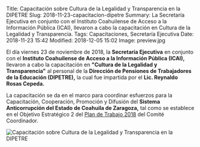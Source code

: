 Title: Capacitación sobre Cultura de la Legalidad y Transparencia en la DIPETRE
Slug: 2018-11-23-capacitacion-dipetre
Summary: La Secretaría Ejecutiva en conjunto con el Instituto Coahuilense de Acceso a la Información Pública (ICAI), llevaron a cabo la capacitación en Cultura de la Legalidad y Transparencia.
Tags: Capacitaciones, Secretaría Ejecutiva
Date: 2018-11-23 15:42
Modified: 2018-12-05 15:02
Image: preview.jpg


El día viernes 23 de noviembre de 2018, la **Secretaría Ejecutiva** en conjunto con el **Instituto Coahuilense de Acceso a la Información Pública (ICAI),** llevaron a cabo la capacitación en **"Cultura de la Legalidad y Transparencia"** al personal de la **Dirección de Pensiones de Trabajadores de la Educación (DIPETRE),** la cual fue impartida por el **Lic. Reynaldo Rosas Cepeda.**

La capacitación se da en el marco para coordinar esfuerzos para la Capacitación, Cooperación, Promoción y Difusión del **Sistema Anticorrupción del Estado de Coahuila de Zaragoza,** tal como se establece en el Objetivo Estratégico 2 del [Plan de Trabajo 2018]({filename}/cc/planes/plan-de-trabajo-cc-2018.md) del Comité Coordinador.

<img class="img-fluid" src="foto-01.jpg" alt="Capacitación sobre Cultura de la Legalidad y Transparencia en la DIPETRE">
